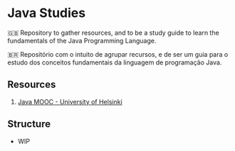 # Java Studies

🇬🇧 Repository to gather resources, and to be a study guide to learn the fundamentals of the Java Programming Language.

🇧🇷 Repositório com o intuito de agrupar recursos, e de ser um guia para o estudo dos conceitos fundamentais da linguagem de programação Java.

## Resources

1. [Java MOOC - University of Helsinki](https://java-programming.mooc.fi/)


## Structure

- WIP

